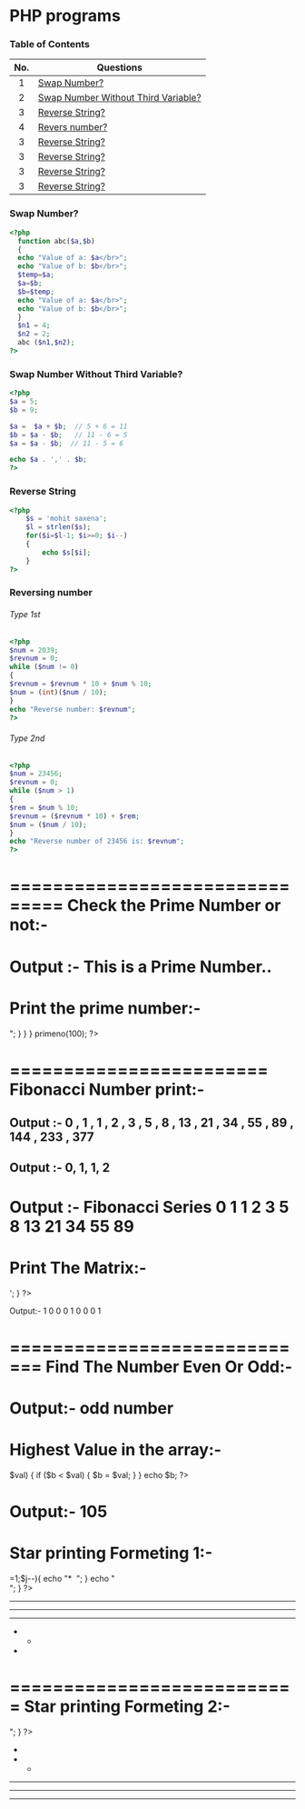 # PHP programs

### Table of Contents

| No. | Questions |
|:----:| ---------
|1  | [Swap Number?](#Swap-Number) |
|2  | [Swap Number Without Third Variable?](#Swap-Number-Without-Third-Variable)|
|3  | [Reverse String?](#Reverse-String)|
|4  | [Revers number?](#Revers-number)|
|3  | [Reverse String?](#Reverse-String)|
|3  | [Reverse String?](#Reverse-String)|
|3  | [Reverse String?](#Reverse-String)|
|3  | [Reverse String?](#Reverse-String)|


### Swap Number?
```php
<?php
  function abc($a,$b)		
  {
  echo "Value of a: $a</br>";
  echo "Value of b: $b</br>";
  $temp=$a;
  $a=$b;
  $b=$temp;
  echo "Value of a: $a</br>";
  echo "Value of b: $b</br>";
  }
  $n1 = 4;
  $n2 = 2;
  abc ($n1,$n2);
?>
```
### Swap Number Without Third Variable?
```php
<?php
$a = 5;
$b = 9;

$a =  $a + $b;  // 5 + 6 = 11
$b = $a - $b;   // 11 - 6 = 5
$a = $a - $b;  // 11 - 5 = 6

echo $a . ',' . $b;
?>
```
### Reverse String

```php
<?php
	$s = 'mohit saxena';		
	$l = strlen($s);
	for($i=$l-1; $i>=0; $i--)
	{
		echo $s[$i];
	}
?>
```
### Reversing number
###### Type 1st
```php
<?php
$num = 2039;
$revnum = 0;
while ($num != 0)
{
$revnum = $revnum * 10 + $num % 10;
$num = (int)($num / 10); 
} 
echo "Reverse number: $revnum";
?>
```
###### Type 2nd
```php
<?php  
$num = 23456;  
$revnum = 0;  
while ($num > 1)  
{  
$rem = $num % 10;  
$revnum = ($revnum * 10) + $rem;  
$num = ($num / 10);   
}  
echo "Reverse number of 23456 is: $revnum";  
?>
```
===============================
Check the Prime Number or not:-
===============================
<?php  
function IsPrime($n)
{
 for($x=2; $x<$n; $x++)  
   {  
      if($n %$x ==0)  
          {  
           return 0;  
          }  
    }  
  return 1;  
   }  
$a = IsPrime(7);  
if ($a==0)  
echo 'This is not a Prime Number.....'."\n";  
else  
echo 'This is a Prime Number..'."\n";  
?>
Output :-  This is a Prime Number..
========================
Print the prime number:-
========================
<?php 
function primeno($n){
  for($i=1;$i<=$n;$i++){  //numbers to be checked as prime
          $counter = 0; 
          for($j=1;$j<=$i;$j++){ //all divisible factors
                if($i % $j==0){
                      $counter++;
                }
          }        
        if($counter==2){
               echo $i." is Prime <br/>";
        }
    }
} 
primeno(100); 
?>
========================
Fibonacci Number print:-
========================
<?php
	$count = 0 ;
	$f1 = 0;
	$f2 = 1;
	echo $f1." , ";
	echo $f2." , ";
	while ($count < 20 )
	{      
		$f3 = $f2 + $f1 ;
		echo $f3." , ";
		$f1 = $f2 ;
		$f2 = $f3 ;
		$count = $count + 1;
	}
?>
Output :- 
0 , 1 , 1 , 2 , 3 , 5 , 8 , 13 , 21 , 34 , 55 , 89 , 144 , 233 , 377
-----------------------------------
<?php
define('NUM',5);
$a = 0;
$b = 1;
echo "$a $b "; // 0 1
for($i=1; $i<= NUM-2; $a=$b, $b=$c, $i++ )
 {
  echo $c = $a+$b;
  echo " ";
             }
?>
Output :- 
0, 1, 1, 2
------------------------------
<?php
	$first = 0;
	$second = 1;
	echo "Fibonacci Series \n";
	echo $first.' '.$second.' ';
	for($i = 2; $i < 12; $i++)
	{
		$third = $first + $second;
		echo $third.' ';
		$first = $second;
		$second = $third;
	}
?>
Output :- 
Fibonacci Series 0 1 1 2 3 5 8 13 21 34 55 89
==================
Print The Matrix:-
==================
<?php
for($i=0;$i<3;$i++)
{ 
	for($j=0;$j<3;$j++)
	{
		if($i==$j)
		{
			echo 1;
		}
		else
		{
			echo 0;
		}     
	} 
	echo '<br/>';
}
?>
Output:- 
1 0 0 
0 1 0 
0 0 1

=============================
Find The Number Even Or Odd:-
=============================
<?php
	function eof($n)				
	{
	if($n%2==0)
		{
			echo 'even number'; 
		}
		else 
		{
	 		echo 'odd number';	
		}
	}
	$a = '5';
	eof ($a);
?> 
Output:-  odd number
============================
Highest Value in the array:-
============================
<?php
	$a = array(10, 20, 52, 105, 56, 20, 89, 96);		//highest value in aaray
	$b = 0;
	foreach ($a as $key=>$val) 
	{
	    if ($b < $val) {
	        $b = $val;
	    }
	}
	echo $b;
?>
Output:- 105
===========================
Star printing Formeting 1:-
===========================
<?php
	for($i=0;$i<=5;$i++){			
	for($j=5-$i;$j>=1;$j--){		
	echo "*&nbsp&nbsp;";			
	}								
	echo "<br>";
	}
?>
* * * * *
* * * *
* * *
* *
*
===========================
Star printing Formeting 2:-
===========================
<?php
	for($i=0;$i<=5;$i++)			
	{					
	for($j=1;$j<=$i;$j++)		
	{					
	echo "* ";				
	}					
	echo "<br>";
	}
?>
*
* *
* * *
* * * *
* * * * *
